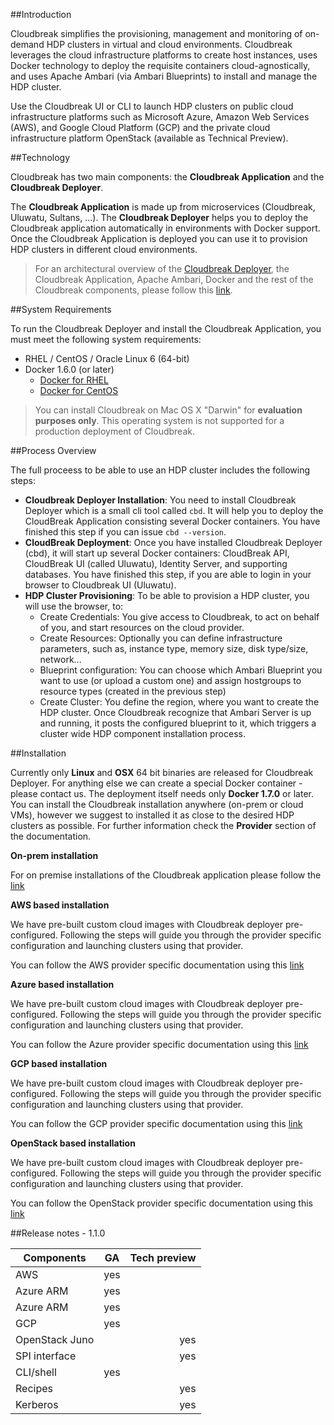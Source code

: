 ##Introduction

Cloudbreak simplifies the provisioning, management and monitoring of on-demand HDP clusters in virtual and cloud environments. Cloudbreak leverages the cloud infrastructure platforms to create host instances, uses Docker technology to deploy the requisite containers cloud-agnostically, and uses Apache Ambari (via Ambari Blueprints) to install and manage the HDP cluster.

Use the Cloudbreak UI or CLI to launch HDP clusters on public cloud infrastructure platforms such as Microsoft Azure, Amazon Web Services (AWS), and Google Cloud Platform (GCP) and the private cloud infrastructure platform OpenStack (available as Technical Preview).

##Technology

Cloudbreak has two main components: the **Cloudbreak Application** and the **Cloudbreak Deployer**.

The **Cloudbreak Application** is made up from microservices (Cloudbreak, Uluwatu, Sultans, ...). The **Cloudbreak Deployer** helps you to deploy the Cloudbreak application automatically in environments with Docker support. Once the Cloudbreak Application is deployed you can use it to provision HDP clusters in different cloud environments.

> For an architectural overview of the [Cloudbreak Deployer](http://sequenceiq.com/cloudbreak-deployer), the Cloudbreak Application, Apache Ambari, Docker and the rest of the Cloudbreak components, please follow this [link](technology.md).

##System Requirements

To run the Cloudbreak Deployer and install the Cloudbreak Application, you must meet the following system requirements:

- RHEL / CentOS / Oracle Linux 6 (64-bit)
- Docker 1.6.0 (or later)
    - [Docker for RHEL](http://docs.docker.com/engine/installation/rhel/)
    - [Docker for CentOS](https://docs.docker.com/installation/centos/)

> You can install Cloudbreak on Mac OS X "Darwin" for **evaluation purposes only**. This operating system is not supported for a production deployment of Cloudbreak.

##Process Overview

The full proceess to be able to use an HDP cluster includes the following steps:

 * **Cloudbreak Deployer Installation**: You need to install Cloudbreak Deployer which is a small cli tool called `cbd`. It will help you to deploy the CloudBreak Application consisting several Docker containers. You have finished this step if you can issue `cbd --version`.
 * **CloudBreak Deployment**: Once you have installed Cloudbreak Deployer (cbd), it will start up several Docker containers: CloudBreak API, CloudBreak UI (called Uluwatu), Identity Server, and supporting databases. You have finished this step, if you are able to login in your browser to Cloudbreak UI (Uluwatu).
 * **HDP Cluster Provisioning**: To be able to provision a HDP cluster, you will use the browser, to:
    * Create Credentials: You give access to Cloudbreak, to act on behalf of you, and start resources on the cloud provider.
    * Create Resources: Optionally you can define infrastructure parameters, such as, instance type, memory size, disk type/size, network...
    * Blueprint configuration: You can choose which Ambari Blueprint you want to use (or upload a custom one) and assign hostgroups to resource types (created in the previous step) 
    * Create Cluster: You define the region, where you want to create the HDP cluster. Once Cloudbreak recognize that Ambari Server is up and running, it posts the configured blueprint to it, which triggers a cluster wide HDP component installation process.

##Installation

Currently only **Linux** and **OSX** 64 bit binaries are released for Cloudbreak Deployer. For anything else we can create a special Docker container - please contact us. The deployment itself needs only **Docker 1.7.0** or later. You can install the Cloudbreak installation anywhere (on-prem or cloud VMs), however we suggest to installed it as close to the desired HDP clusters as possible. For further information check the **Provider** section of the documentation.

**On-prem installation**

For on premise installations of the Cloudbreak application please follow the [link](onprem.md)

**AWS based installation**

We have pre-built custom cloud images with Cloudbreak deployer pre-configured. Following the steps will guide you through the provider specific configuration and launching clusters using that provider.

You can follow the AWS provider specific documentation using this [link](aws.md)

**Azure based installation**

We have pre-built custom cloud images with Cloudbreak deployer pre-configured. Following the steps will guide you through the provider specific configuration and launching clusters using that provider.

You can follow the Azure provider specific documentation using this [link](azure.md)

**GCP based installation**

We have pre-built custom cloud images with Cloudbreak deployer pre-configured. Following the steps will guide you through the provider specific configuration and launching clusters using that provider.

You can follow the GCP provider specific documentation using this [link](gcp.md)

**OpenStack based installation**

We have pre-built custom cloud images with Cloudbreak deployer pre-configured. Following the steps will guide you through the provider specific configuration and launching clusters using that provider.

You can follow the OpenStack provider specific documentation using this [link](openstack.md)


##Release notes - 1.1.0

| Components    | GA            | Tech preview  |
| ------------- |:-------------:| -----:|
| AWS   | yes |
| Azure ARM   | yes      |    |
| Azure ARM   | yes      |    |
| GCP  | yes      |    |
| OpenStack Juno   |       | yes   |
| SPI interface   |       | yes   |
| CLI/shell  |   yes    |    |
| Recipes  |       | yes   |
| Kerberos   |       | yes   |
